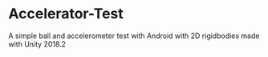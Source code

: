 # Accelerator-Test
A simple ball and accelerometer test with Android with 2D rigidbodies made with Unity 2018.2
